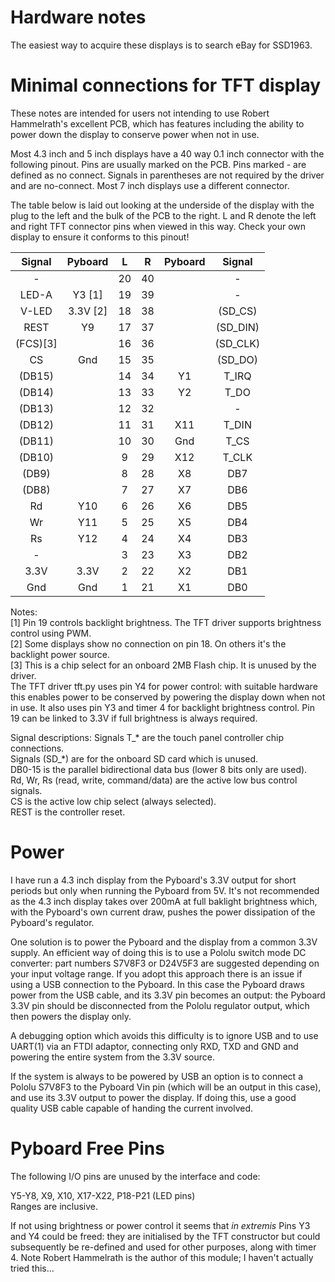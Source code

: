 # Hardware notes

The easiest way to acquire these displays is to search eBay for SSD1963.

# Minimal connections for TFT display

These notes are intended for users not intending to use Robert Hammelrath's excellent PCB, which
has features including the ability to power down the display to conserve power when not in use.

Most 4.3 inch and 5 inch displays have a 40 way 0.1 inch connector with the following pinout.
Pins are usually marked on the PCB. Pins marked - are defined as no connect. Signals in parentheses
are not required by the driver and are no-connect. Most 7 inch displays use a different connector.

The table below is laid out looking at the underside of the display with the plug to the left and
the bulk of the PCB to the right. L and R denote the left and right TFT connector pins when
viewed in this way. Check your own display to ensure it conforms to this pinout!


| Signal  | Pyboard | L   | R   | Pyboard | Signal   |
|:-------:|:-------:|:---:|:---:|:-------:|:--------:|
| -       |         | 20  | 40  |         | -        |
| LED-A   | Y3   [1]| 19  | 39  |         | -        |
| V-LED   | 3.3V [2]| 18  | 38  |         | (SD_CS)  |
| REST    | Y9      | 17  | 37  |         | (SD_DIN) |
| (FCS)[3]|         | 16  | 36  |         | (SD_CLK) |
| CS      | Gnd     | 15  | 35  |         | (SD_DO)  |
| (DB15)  |         | 14  | 34  | Y1      | T_IRQ    |
| (DB14)  |         | 13  | 33  | Y2      | T_DO     |
| (DB13)  |         | 12  | 32  |         | -        |
| (DB12)  |         | 11  | 31  | X11     | T_DIN    |
| (DB11)  |         | 10  | 30  | Gnd     | T_CS     |
| (DB10)  |         | 9   | 29  | X12     | T_CLK    |
| (DB9)   |         | 8   | 28  | X8      | DB7      |
| (DB8)   |         | 7   | 27  | X7      | DB6      |
| Rd      | Y10     | 6   | 26  | X6      | DB5      |
| Wr      | Y11     | 5   | 25  | X5      | DB4      |
| Rs      | Y12     | 4   | 24  | X4      | DB3      |
| -       |         | 3   | 23  | X3      | DB2      |
| 3.3V    | 3.3V    | 2   | 22  | X2      | DB1      |
| Gnd     | Gnd     | 1   | 21  | X1      | DB0      |

Notes:  
[1] Pin 19 controls backlight brightness. The TFT driver supports brightness control using PWM.  
[2] Some displays show no connection on pin 18. On others it's the backlight power source.  
[3] This is a chip select for an onboard 2MB Flash chip. It is unused by the driver.  
The TFT driver tft.py uses pin Y4 for power control: with suitable hardware this enables power to
be conserved by powering the display down when not in use. It also uses pin Y3 and timer 4 for
backlight brightness control. Pin 19 can be linked to 3.3V if full brightness is always required.

Signal descriptions:
Signals T_* are the touch panel controller chip connections.  
Signals (SD_*) are for the onboard SD card which is unused.  
DB0-15 is the parallel bidirectional data bus (lower 8 bits only are used).  
Rd, Wr, Rs (read, write, command/data) are the active low bus control signals.  
CS is the active low chip select (always selected).  
REST is the controller reset.

# Power

I have run a 4.3 inch display from the Pyboard's 3.3V output for short periods but only when
running the Pyboard from 5V. It's not recommended as the 4.3 inch display takes over 200mA at full
baklight brightness which, with the Pyboard's own current draw, pushes the power dissipation of the
Pyboard's regulator.

One solution is to power the Pyboard and the display from a common 3.3V supply. An efficient way of
doing this is to use a Pololu switch mode DC converter: part numbers S7V8F3 or D24V5F3 are
suggested depending on your input voltage range. If you adopt this approach there is an issue if
using a USB connection to the Pyboard. In this case the Pyboard draws power from the USB cable, and
its 3.3V pin becomes an output: the Pyboard 3.3V pin should be disconnected from the Pololu
regulator output, which then powers the display only.

A debugging option which avoids this difficulty is to ignore USB and to use UART(1) via an FTDI
adaptor, connecting only RXD, TXD and GND and powering the entire system from the 3.3V source.

If the system is always to be powered by USB an option is to connect a Pololu S7V8F3 to the Pyboard
Vin pin (which will be an output in this case), and use its 3.3V output to power the display. If
doing this, use a good quality USB cable capable of handing the current involved.

# Pyboard Free Pins

The following I/O pins are unused by the interface and code:

Y5-Y8, X9, X10, X17-X22, P18-P21 (LED pins)  
Ranges are inclusive.

If not using brightness or power control it seems that _in extremis_ Pins Y3 and Y4 could be freed:
they are initialised by the TFT constructor but could subsequently be re-defined and used for other
purposes, along with timer 4. Note Robert Hammelrath is the author of this module; I haven't
actually tried this...
